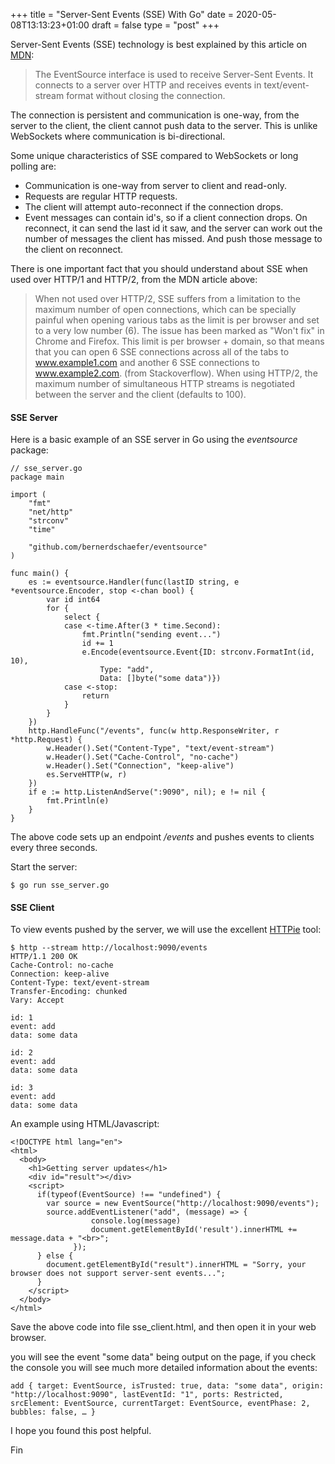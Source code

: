 +++
title = "Server-Sent Events (SSE) With Go"
date =  2020-05-08T13:13:23+01:00
draft = false
type = "post"
+++

Server-Sent Events (SSE) technology is best explained by this article on [MDN](https://developer.mozilla.org/en-US/docs/Web/API/Server-sent_events/Using_server-sent_events):

> The EventSource interface is used to receive Server-Sent Events. It connects to a server over HTTP and receives events in text/event-stream format without closing the connection.

The connection is persistent and communication is one-way, from the server to the client, the client cannot push data to the server. This is unlike WebSockets where communication is bi-directional.

Some unique characteristics of SSE compared to WebSockets or long polling are:

- Communication is one-way from server to client and read-only.
- Requests are regular HTTP requests.
- The client will attempt auto-reconnect if the connection drops.
- Event messages can contain id's, so if a client connection drops. On reconnect, it can send the last id it saw, and the server can work out the number of messages the client has missed. And push those message to the client on reconnect.

There is one important fact that you should understand about SSE when used over HTTP/1 and HTTP/2, from the MDN article above:

> When not used over HTTP/2, SSE suffers from a limitation to the maximum number of open connections, which can be specially painful when opening various tabs as the limit is per browser and set to a very low number (6). The issue has been marked as "Won't fix" in Chrome and Firefox. This limit is per browser + domain, so that means that you can open 6 SSE connections across all of the tabs to www.example1.com and another 6 SSE connections to www.example2.com. (from Stackoverflow). When using HTTP/2, the maximum number of simultaneous HTTP streams is negotiated between the server and the client (defaults to 100).

#### SSE Server

Here is a basic example of an SSE server in Go using the _eventsource_ package:
```
// sse_server.go
package main

import (
    "fmt"
    "net/http"
    "strconv"
    "time"

    "github.com/bernerdschaefer/eventsource"
)

func main() {
    es := eventsource.Handler(func(lastID string, e *eventsource.Encoder, stop <-chan bool) {
        var id int64
        for {
            select {
            case <-time.After(3 * time.Second):
                fmt.Println("sending event...")
                id += 1
                e.Encode(eventsource.Event{ID: strconv.FormatInt(id, 10),
                    Type: "add",
                    Data: []byte("some data")})
            case <-stop:
                return
            }
        }
    })
    http.HandleFunc("/events", func(w http.ResponseWriter, r *http.Request) {
        w.Header().Set("Content-Type", "text/event-stream")
        w.Header().Set("Cache-Control", "no-cache")
        w.Header().Set("Connection", "keep-alive")
        es.ServeHTTP(w, r)
    })
    if e := http.ListenAndServe(":9090", nil); e != nil {
        fmt.Println(e)
    }
}
```
The above code sets up an endpoint _/events_ and pushes events to clients every three seconds. 

Start the server:
```
$ go run sse_server.go
```

#### SSE Client

To view events pushed by the server, we will use the excellent [HTTPie](https://httpie.org/) tool:

```
$ http --stream http://localhost:9090/events
HTTP/1.1 200 OK
Cache-Control: no-cache
Connection: keep-alive
Content-Type: text/event-stream
Transfer-Encoding: chunked
Vary: Accept

id: 1
event: add
data: some data

id: 2
event: add
data: some data

id: 3
event: add
data: some data
```
An example using HTML/Javascript:
```
<!DOCTYPE html lang="en">
<html>
  <body>
    <h1>Getting server updates</h1>
    <div id="result"></div>
    <script>
      if(typeof(EventSource) !== "undefined") {
        var source = new EventSource("http://localhost:9090/events");
        source.addEventListener("add", (message) => {
                  console.log(message) 
                  document.getElementById('result').innerHTML += message.data + "<br>"; 
              }); 
      } else {
        document.getElementById("result").innerHTML = "Sorry, your browser does not support server-sent events...";
      }
    </script>
  </body>
</html>
```
Save the above code into file sse_client.html, and then open it in your web browser.

you will see the event "some data" being output on the page, if you check the console you will see much more detailed information about the events:
```
add { target: EventSource, isTrusted: true, data: "some data", origin: "http://localhost:9090", lastEventId: "1", ports: Restricted, srcElement: EventSource, currentTarget: EventSource, eventPhase: 2, bubbles: false, … }
```
I hope you found this post helpful. 

Fin
